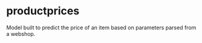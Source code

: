 # productprices
Model built to predict the price of an item based on parameters parsed from a webshop.
